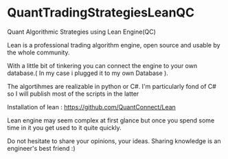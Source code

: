 # QuantTradingStrategiesLeanQC
Quant Algorithmic Strategies using Lean Engine(QC)

Lean is a professional trading algorithm engine, open source and usable by the whole community. 

With a little bit of tinkering you can connect the engine to your own database.( In my case i plugged it to my own Database ). 


The algortihmes are realizable in python or C#. 
I'm particularly fond of C# so I will publish most of the scripts in the latter

Installation of lean : https://github.com/QuantConnect/Lean

Lean engine may seem complex at first glance but once you spend some time in it you get used to it quite quickly.

Do not hesitate to share your opinions, your ideas. Sharing knowledge is an engineer's best friend :)

